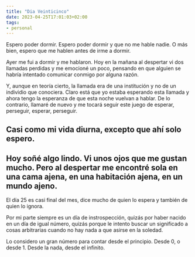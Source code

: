 ```yaml
---
title: "Dia Veinticinco"
date: 2023-04-25T17:01:03+02:00
tags:
- personal
---
```

Espero poder dormir. Espero poder dormir y que no me hable nadie. O más bien, espero que me hablen antes de irme a dormir.

Ayer me fui a dormir y me hablaron. Hoy en la mañana al despertar vi dos llamadas perdidas y me emocioné un poco, pensando en que alguien se habría intentado comunicar conmigo por alguna razón.

Y, aunque en teoría cierto, la llamada era de una institución y no de un individio que conociera. Claro está que yo estaba esperando esta llamada y ahora tengo la esperanza de que esta noche vuelvan a hablar. De lo contrario, llamaré de nuevo y me tocará seguir este juego de esperar, perseguir, esperar, perseguir.

Casi como mi vida diurna, excepto que ahí solo espero.
---
Hoy soñé algo lindo. Vi unos ojos que me gustan mucho. Pero al despertar me encontré sola en una cama ajena, en una habitación ajena, en un mundo ajeno.
---
El día 25 es casi final del mes, dice mucho de quien lo espera y también de quien lo ignora.  

Por mi parte siempre es un día de instrospección, quizás por haber nacido en un día de igual número, quizás porque le intento buscar un significado a cosas arbitrarias cuando no hay nada a que asirse en la soledad.

Lo considero un gran número para contar desde el principio. Desde 0, o desde 1. Desde la nada, desde el infinito.